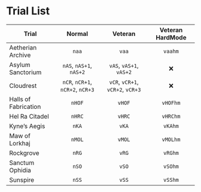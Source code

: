 # Trial List

| Trial | Normal | Veteran |Veteran HardMode|
| --- | :---: | :---: |:---:|
|Aetherian Archive|`naa`|`vaa`|`vaahm`|
|Asylum Sanctorium|`nAS`, `nAS+1`, `nAS+2`|`vAS`, `vAS+1`, `vAS+2`|:x:|
|Cloudrest|`nCR`, `nCR+1`, `nCR+2`, `nCR+3`|`vCR`, `vCR+1`, `vCR+2`, `vCR+3`|:x:|
|Halls of Fabrication|`nHOF`|`vHOF`|`vHOFhm`|
|Hel Ra Citadel|`nHRC`|`vHRC`|`vHRChm`|
|Kyne’s Aegis|`nKA`|`vKA`|`vKAhm`|
|Maw of Lorkhaj|`nMOL`|`vMOL`|`vMOLhm`|
|Rockgrove|`nRG`|`vRG`|`vRGhm`|
|Sanctum Ophidia|`nSO`|`vSO`|`vSOhm`|
|Sunspire|`nSS`|`vSS`|`vSShm`|

